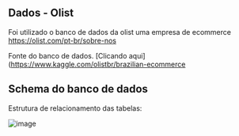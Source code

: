 
## Dados - Olist

Foi utilizado o banco de dados da olist uma empresa de ecommerce https://olist.com/pt-br/sobre-nos

Fonte do banco de dados.
[Clicando aqui](https://www.kaggle.com/olistbr/brazilian-ecommerce

## Schema do banco de dados

Estrutura de  relacionamento das tabelas: 

![image](https://user-images.githubusercontent.com/56882578/141878593-5bbaac7f-ea77-495c-8bdc-f43b21447809.png)


